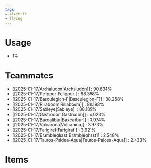 ```yaml
---
tags:
- electric
- flying
---
```

# Usage
- 1%
# Teammates
- [[2025-01-17/Archaludon|Archaludon]] : 90.634%
- [[2025-01-17/Pelipper|Pelipper]] : 88.398%
- [[2025-01-17/Basculegion-F|Basculegion-F]] : 88.258%
- [[2025-01-17/Rillaboom|Rillaboom]] : 88.198%
- [[2025-01-17/Sableye|Sableye]] : 88.185%
- [[2025-01-17/Gastrodon|Gastrodon]] : 4.023%
- [[2025-01-17/Baxcalibur|Baxcalibur]] : 3.974%
- [[2025-01-17/Volcarona|Volcarona]] : 3.973%
- [[2025-01-17/Farigiraf|Farigiraf]] : 3.921%
- [[2025-01-17/Brambleghast|Brambleghast]] : 2.548%
- [[2025-01-17/Tauros-Paldea-Aqua|Tauros-Paldea-Aqua]] : 2.433%
# Items